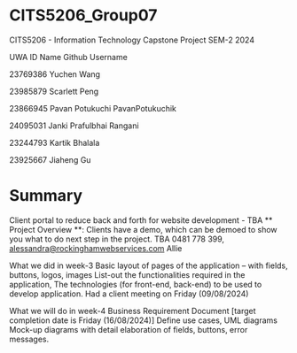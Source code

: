 # CITS5206_Group07
CITS5206 - Information Technology Capstone Project SEM-2 2024


  UWA ID	            Name	                    Github Username
  
23769386		  Yuchen Wang        

23985879		  Scarlett Peng          

23866945	    Pavan Potukuchi	                 PavanPotukuchik

24095031      Janki Prafulbhai Rangani

23244793	Kartik Bhalala	


23925667 	Jiaheng Gu 
	
# Summary
Client portal to reduce back and forth for website development - TBA
** Project Overview **:
Clients have a demo, which can be demoed to show you what to do next step in the project.
TBA
0481 778 399, alessandra@rockinghamwebservices.com Allie

What we did in week-3
Basic layout of pages of the application – with fields, buttons, logos, images
List-out the functionalities required in the application, 
The technologies (for front-end, back-end) to be used to develop application.
Had a client meeting on Friday (09/08/2024)


What we will do in week-4
Business Requirement Document [target completion date is Friday (16/08/2024)]
Define use cases, UML diagrams
Mock-up diagrams with detail elaboration of fields, buttons, error messages.


